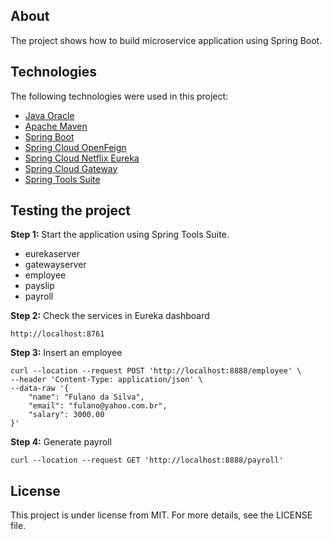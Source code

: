 ## About
The project shows how to build microservice application using Spring Boot.

## Technologies
The following technologies were used in this project:

* [Java Oracle](https://www.oracle.com/java/)
* [Apache Maven](https://maven.apache.org/)
* [Spring Boot](https://spring.io/projects/spring-boot)
* [Spring Cloud OpenFeign](https://spring.io/projects/spring-cloud-openfeign)
* [Spring Cloud Netflix Eureka](https://spring.io/projects/spring-cloud-netflix)
* [Spring Cloud Gateway](https://spring.io/projects/spring-cloud-gateway)
* [Spring Tools Suite](https://spring.io/tools)

## Testing the project
**Step 1:** Start the application using Spring Tools Suite.
* eurekaserver
* gatewayserver
* employee
* payslip
* payroll

**Step 2:** Check the services in Eureka dashboard

```
http://localhost:8761
```

**Step 3:** Insert an employee

```
curl --location --request POST 'http://localhost:8888/employee' \
--header 'Content-Type: application/json' \
--data-raw '{
    "name": "Fulano da Silva",
    "email": "fulano@yahoo.com.br",
    "salary": 3000.00
}'
```

**Step 4:** Generate payroll

```
curl --location --request GET 'http://localhost:8888/payroll'
```

## License
This project is under license from MIT. For more details, see the LICENSE file.
